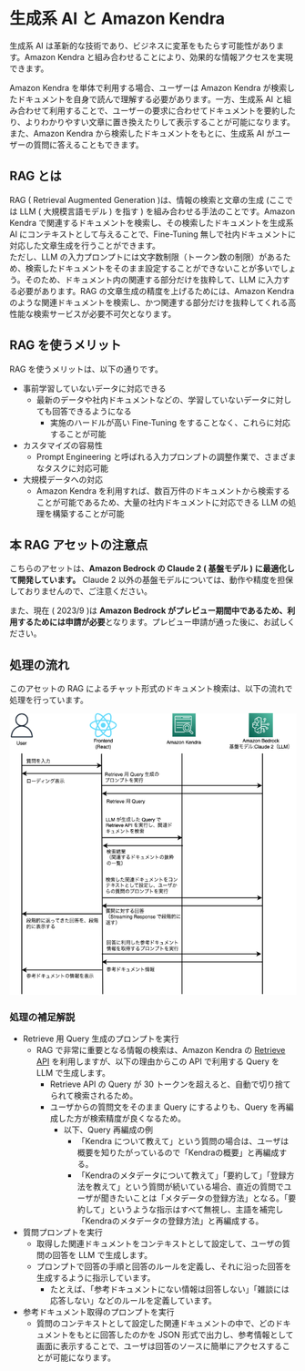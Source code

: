 # 生成系 AI と Amazon Kendra

生成系 AI は革新的な技術であり、ビジネスに変革をもたらす可能性があります。Amazon Kendra と組み合わせることにより、効果的な情報アクセスを実現できます。

Amazon Kendra を単体で利用する場合、ユーザーは Amazon Kendra が検索したドキュメントを自身で読んで理解する必要があります。一方、生成系 AI と組み合わせて利用することで、ユーザーの要求に合わせてドキュメントを要約したり、よりわかりやすい文章に置き換えたりして表示することが可能になります。また、Amazon Kendra から検索したドキュメントをもとに、生成系 AI がユーザーの質問に答えることもできます。

## RAG とは

RAG ( Retrieval Augmented Generation )は、情報の検索と文章の生成 (ここでは LLM ( 大規模言語モデル ) を指す ) を組み合わせる手法のことです。Amazon Kendra で関連するドキュメントを検索し、その検索したドキュメントを生成系 AI にコンテキストとして与えることで、Fine-Tuning 無しで社内ドキュメントに対応した文章生成を行うことができます。  
ただし、LLM の入力プロンプトには文字数制限（トークン数の制限）があるため、検索したドキュメントをそのまま設定することができないことが多いでしょう。そのため、ドキュメント内の関連する部分だけを抜粋して、LLM に入力する必要があります。RAG の文章生成の精度を上げるためには、Amazon Kendra のような関連ドキュメントを検索し、かつ関連する部分だけを抜粋してくれる高性能な検索サービスが必要不可欠となります。

## RAG を使うメリット

RAG を使うメリットは、以下の通りです。

- 事前学習していないデータに対応できる
  - 最新のデータや社内ドキュメントなどの、学習していないデータに対しても回答できるようになる
    - 実施のハードルが高い Fine-Tuning をすることなく、これらに対応することが可能
- カスタマイズの容易性
  - Prompt Engineering と呼ばれる入力プロンプトの調整作業で、さまざまなタスクに対応可能
- 大規模データへの対応
  - Amazon Kendra を利用すれば、数百万件のドキュメントから検索することが可能であるため、大量の社内ドキュメントに対応できる LLM の処理を構築することが可能

## 本 RAG アセットの注意点

こちらのアセットは、**Amazon Bedrock の Claude 2 ( 基盤モデル ) に最適化して開発しています。** Claude 2 以外の基盤モデルについては、動作や精度を担保しておりませんので、ご注意ください。

また、現在 ( 2023/9 )は **Amazon Bedrock がプレビュー期間中であるため、利用するためには申請が必要**となります。プレビュー申請が通った後に、お試しください。

## 処理の流れ

このアセットの RAG によるチャット形式のドキュメント検索は、以下の流れで処理を行っています。

![rag-flow](/imgs/rag-flow.drawio.png)

### 処理の補足解説

- Retrieve 用 Query 生成のプロンプトを実行
  - RAG で非常に重要となる情報の検索は、Amazon Kendra の [Retrieve API](https://docs.aws.amazon.com/ja_jp/kendra/latest/APIReference/API_Retrieve.html) を利用しますが、以下の理由からこの API で利用する Query を LLM で生成します。
    - Retrieve API の Query が 30 トークンを超えると、自動で切り捨てられて検索されるため。
    - ユーザからの質問文をそのまま Query にするよりも、Query を再編成した方が検索精度が良くなるため。
      - 以下、Query 再編成の例
        - 「Kendra について教えて」という質問の場合は、ユーザは概要を知りたがっているので「Kendraの概要」と再編成する。
        - 「Kendraのメタデータについて教えて」「要約して」「登録方法を教えて」という質問が続いている場合、直近の質問でユーザが聞きたいことは「メタデータの登録方法」となる。「要約して」というような指示はすべて無視し、主語を補完し「Kendraのメタデータの登録方法」と再編成する。
- 質問プロンプトを実行
  - 取得した関連ドキュメントをコンテキストとして設定して、ユーザの質問の回答を LLM で生成します。
  - プロンプトで回答の手順と回答のルールを定義し、それに沿った回答を生成するように指示しています。
    - たとえば、「参考ドキュメントにない情報は回答しない」「雑談には応答しない」などのルールを定義しています。
- 参考ドキュメント取得のプロンプトを実行
  - 質問のコンテキストとして設定した関連ドキュメントの中で、どのドキュメントをもとに回答したのかを JSON 形式で出力し、参考情報として画面に表示することで、ユーザは回答のソースに簡単にアクセスすることが可能になります。
